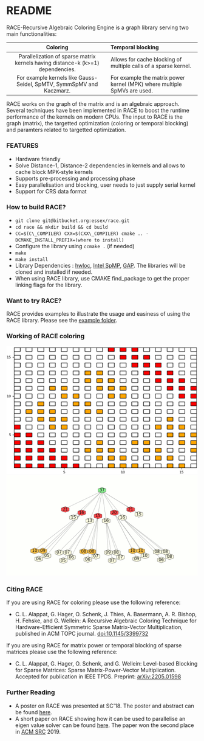 # README #

RACE-Recursive Algebraic Coloring Engine is a graph library serving two main functionalities:


| Coloring | Temporal blocking |
| :---: | :--- |
| Parallelization of sparse matrix kernels having distance-k (k>=1) dependencies. | Allows for cache blocking of multiple calls of a sparse kernel. |
| For example kernels like Gauss-Seidel, SpMTV, SymmSpMV and Kaczmarz. | For example the matrix power kernel (MPK) where multiple SpMVs are used. |

RACE works on the graph of the matrix and is an algebraic approach. 
Several techniques have been implemented in RACE to boost the runtime performance of the kernels on modern CPUs.
The input to RACE is the graph (matrix), the targetted optimization (coloring or temporal blocking) and paramters related to targetted optimization.


### FEATURES ###

* Hardware friendly
* Solve Distance-1, Distance-2 dependencies in kernels and allows to cache block MPK-style kernels
* Supports pre-processing and processing phase
* Easy parallelisation and blocking, user needs to just supply serial kernel
* Support for CRS data format

### How to build RACE? ###

* `git clone git@bitbucket.org:essex/race.git`
* `cd race && mkdir build && cd build`
* `CC=$(C\_COMPILER) CXX=$(CXX\_COMPILER) cmake .. -DCMAKE_INSTALL_PREFIX=(where to install)`
* Configure the library using `ccmake .` (if needed)
* `make`
* `make install`
* Library Dependencies : [hwloc](https://www.open-mpi.org/projects/hwloc/), [Intel SpMP](https://github.com/IntelLabs/SpMP), [GAP](https://github.com/sbeamer/gapbs). The libraries will be cloned and installed if needed.
* When using RACE library, use CMAKE find\_package to get the proper linking flags for the library.

### Want to try RACE? ###
RACE provides examples to illustrate the usage and easiness of using the RACE library. 
Please see the [example folder](https://bitbucket.org/essex/race/src/master/examples/).

### Working of RACE coloring ###
![Screenshot](animations/domain_anim.gif)
![Scrrentshot](animations/zone_tree_anim.gif)


### Citing RACE ###

If you are using RACE for coloring please use the following reference:

* C. L. Alappat, G. Hager, O. Schenk, J. Thies, A. Basermann, A. R. Bishop, H. Fehske, and G. Wellein:
  A Recursive Algebraic Coloring Technique for Hardware-Efficient Symmetric Sparse Matrix-Vector Multiplication, published in ACM TOPC journal.  [doi:10.1145/3399732](https://doi.org/10.1145/3399732)

If you are using RACE for matrix power or temporal blocking of sparse matrices please use the following reference:

* C. L. Alappat, G. Hager, O. Schenk, and G. Wellein:
  Level-based Blocking for Sparse Matrices: Sparse Matrix-Power-Vector Multiplication. Accepted for publication in IEEE TPDS. Preprint: [arXiv:2205.01598](https://arxiv.org/abs/2205.01598)


### Further Reading ###

* A poster on RACE was presented at SC'18. The poster and abstract can be found [here](https://sc18.supercomputing.org/proceedings/src_poster/src_poster_pages/spost109.html).
* A short paper on RACE showing how it can be used to parallelise an eigen value solver can be found [here](https://src.acm.org/binaries/content/assets/src/2019/christie-louis-alappat.pdf).
  The paper won the second place in [ACM SRC](https://src.acm.org) 2019.
